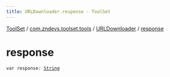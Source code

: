 ```yaml
---
title: URLDownloader.response - ToolSet
---
```


[ToolSet](../../index.html) / [com.zndevs.toolset.tools](../index.html) / [URLDownloader](index.html) / [response](./response.html)

# response

`var response: `[`String`](https://kotlinlang.org/api/latest/jvm/stdlib/kotlin/-string/index.html)